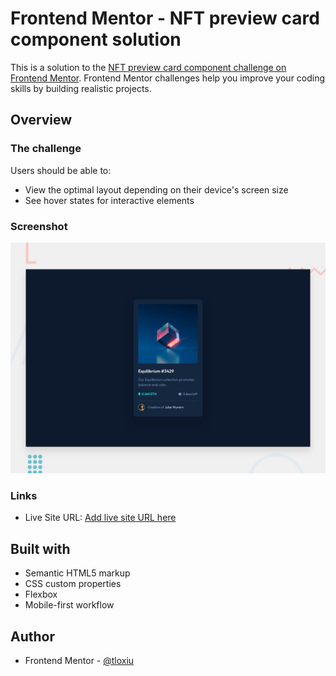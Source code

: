 # Frontend Mentor - NFT preview card component solution

This is a solution to the [NFT preview card component challenge on Frontend Mentor](https://www.frontendmentor.io/challenges/nft-preview-card-component-SbdUL_w0U). Frontend Mentor challenges help you improve your coding skills by building realistic projects. 

## Overview

### The challenge

Users should be able to:

- View the optimal layout depending on their device's screen size
- See hover states for interactive elements

### Screenshot

![](/design/desktop-preview.jpg)

### Links

- Live Site URL: [Add live site URL here](https://your-live-site-url.com)


## Built with

- Semantic HTML5 markup
- CSS custom properties
- Flexbox
- Mobile-first workflow

## Author

- Frontend Mentor - [@tloxiu](https://www.frontendmentor.io/profile/tloxiu)
